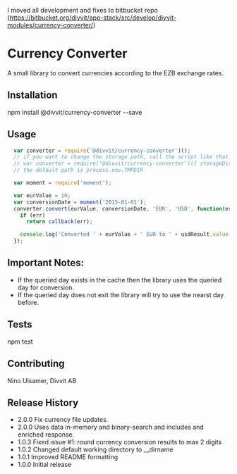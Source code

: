 I moved all development and fixes to bitbucket repo (https://bitbucket.org/divvit/app-stack/src/develop/divvit-modules/currency-converter/)

Currency Converter
=========

A small library to convert currencies according to the EZB exchange rates.

## Installation

  npm install @divvit/currency-converter --save

## Usage

```JavaScript
  var converter = require('@divvit/currency-converter')();
  // if you want to change the storage path, call the script like that:
  // var converter = require('@divvit/currency-converter')({ storageDir: '/some/other/path' });
  // the default path is process.env.TMPDIR

  var moment = require('moment');

  var eurValue = 10;
  var conversionDate = moment('2015-01-01');
  converter.convert(eurValue, conversionDate, 'EUR', 'USD', function(err, usdResult) {
    if (err)
      return callback(err);

    console.log('Converted ' + eurValue + ' EUR to ' + usdResult.value + ' USD, according to FX rate of ' . usdResult.usedDate.format('DD.MM.YYYY') );
  });
```

## Important Notes:

- If the queried day exists in the cache then the library uses the queried day for conversion. 
- If the queried day does not exit the library will try to use the nearst day before.

## Tests

  npm test

## Contributing

Nino Ulsamer, Divvit AB

## Release History
* 2.0.0 Fix currency file updates. 
* 2.0.0 Uses data in-memory and binary-search and includes and enriched response.  
* 1.0.3 Fixed issue #1: round currency conversion results to max 2 digits
* 1.0.2 Changed default working directory to __dirname
* 1.0.1 Improved README formatting
* 1.0.0 Initial release
